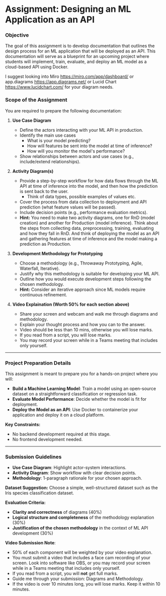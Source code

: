 # **Assignment: Designing an ML Application as an API**

### **Objective**
The goal of this assignment is to develop documentation that outlines the design process for an ML application that will be deployed as an API. This documentation will serve as a blueprint for an upcoming project where students will implement, train, evaluate, and deploy an ML model as a cloud-based API using Docker.

I suggest looking into Miro https://miro.com/app/dashboard/ or app.diagrams https://app.diagrams.net/ or Lucid Chart https://www.lucidchart.com/ for your diagram needs.

### **Scope of the Assignment**
You are required to prepare the following documentation:

1. **Use Case Diagram**
   - Define the actors interacting with your ML API in production.
   - Identify the main use cases
        - What is your model predicting?
        - How will features be sent into the model at time of inference?
        - How will you monitor the model's performance?
   - Show relationships between actors and use cases (e.g., include/extend relationships).

2. **Activity Diagram(s)**
   - Provide a step-by-step workflow for how data flows through the ML API at time of inference into the model, and then how the prediction is sent back to the user.
        - Think of data types, possible examples of values etc. 
   - Cover the process from data collection to deployment and API prediction (what feature values will be passed).
   - Include decision points (e.g., performance evaluation metrics).
   - **Hint:** You need to make two activity diagrams, one for RnD (model creation) and another for Production (model inference). Think about the steps from collecting data, preprocessing, training, evaluating and how they fall in RnD. And think of deploying the model as an API and gathering features at time of inference and the model making a prediction as Production.

3. **Development Methodology for Prototyping**
   - Choose a methodology (e.g., Throwaway Prototyping, Agile, Waterfall, Iterative).
   - Justify why this methodology is suitable for developing your ML API.
   - Outline how you would execute development steps following the chosen methodology.
   - **Hint:** Consider an iterative approach since ML models require continuous refinement.

4. **Video Explaination (Worth 50% for each section above)**
   - Share your screen and webcam and walk me through diagrams and methodology.
   - Explain your thought process and how you can to the answer.
   - Video should be less than 10 mins, otherwise you will lose marks.
   - If you read from a script, you will lose marks.
   - You may record your screen while in a Teams meeting that includes only yourself.

---

### **Project Preparation Details**
This assignment is meant to prepare you for a hands-on project where you will:
- **Build a Machine Learning Model**: Train a model using an open-source dataset on a straightforward classification or regression task.
- **Evaluate Model Performance**: Decide whether the model is fit for deployment.
- **Deploy the Model as an API**: Use Docker to containerize your application and deploy it on a cloud platform.

**Key Constraints:**
- No backend development required at this stage.
- No frontend development needed.

---

### **Submission Guidelines**
- **Use Case Diagram**: Highlight actor-system interactions.
- **Activity Diagram**: Show workflow with clear decision points.
- **Methodology**: 1-paragraph rationale for your chosen approach.

**Dataset Suggestion:** Choose a simple, well-structured dataset such as the Iris species classification dataset.

**Evaluation Criteria:**
- **Clarity and correctness** of diagrams (40%)
- **Logical structure and completeness** of the methodology explanation (30%)
- **Justification of the chosen methodology** in the context of ML API development (30%)

**Video Submission Note**:
- 50% of each component will be weighted by your video explanation.
- You must submit a video that includes a face cam recording of your screen. Look into software like OBS, or you may record your screen while in a Teams meeting that includes only yourself.
- If you read from a script, you will **not** get full marks.
- Guide me through your submission: Diagrams and Methodology.
- If the video is over 10 minutes long, you will lose marks. Keep it within 10 minutes.
